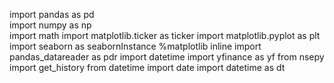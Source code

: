 import pandas as pd  
import numpy as np  
import math
import matplotlib.ticker as ticker
import matplotlib.pyplot as plt  
import seaborn as seabornInstance 
%matplotlib inline
import pandas_datareader as pdr
import datetime 
import yfinance as yf
from nsepy import get_history
from datetime import date
import datetime as dt

